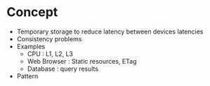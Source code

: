 # Concept
* Temporary storage to reduce latency between devices latencies
* Consistency problems
* Examples
	* CPU : L1, L2, L3
	* Web Browser : Static resources, ETag
	* Database : query results
* Pattern